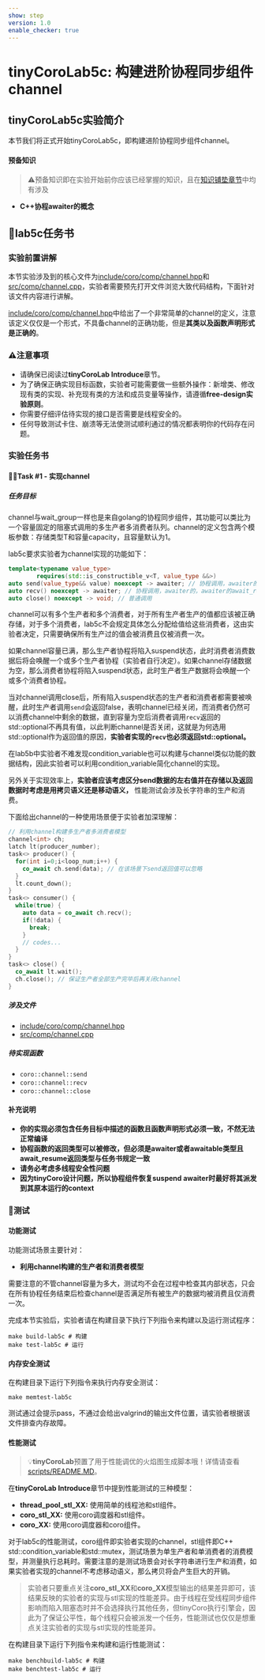 ```yaml
---
show: step
version: 1.0
enable_checker: true
---
```

# tinyCoroLab5c: 构建进阶协程同步组件channel

## tinyCoroLab5c实验简介

本节我们将正式开始tinyCoroLab5c，即构建进阶协程同步组件channel。

#### 预备知识

> ⚠️预备知识即在实验开始前你应该已经掌握的知识，且在[知识铺垫章节]()中均有涉及

- **C++协程awaiter的概念**

## 📖lab5c任务书

### 实验前置讲解

本节实验涉及到的核心文件为[include/coro/comp/channel.hpp](https://github.com/sakurs2/tinyCoroLab/blob/v1.0/include/coro/comp/channel.hpp)和[src/comp/channel.cpp](https://github.com/sakurs2/tinyCoroLab/blob/v1.0/src/comp/channel.cpp)，实验者需要预先打开文件浏览大致代码结构，下面针对该文件内容进行讲解。

[include/coro/comp/channel.hpp](https://github.com/sakurs2/tinyCoroLab/blob/v1.0/include/coro/comp/channel.hpp)中给出了一个非常简单的channel的定义，注意该定义仅仅是一个形式，不具备channel的正确功能，但是**其类以及函数声明形式是正确的**。

### ⚠️注意事项

- 请确保已阅读过**tinyCoroLab Introduce**章节。
- 为了确保正确实现目标函数，实验者可能需要做一些额外操作：新增类、修改现有类的实现、补充现有类的方法和成员变量等操作，请遵循**free-design实验原则**。
- 你需要仔细评估待实现的接口是否需要是线程安全的。
- 任何导致测试卡住、崩溃等无法使测试顺利通过的情况都表明你的代码存在问题。

### 实验任务书

#### 🧑‍💻Task #1 - 实现channel

##### 任务目标

channel与wait_group一样也是来自golang的协程同步组件，其功能可以类比为一个容量固定的阻塞式调用的多生产者多消费者队列。channel的定义包含两个模板参数：存储类型T和容量capacity，且容量默认为1。

lab5c要求实验者为channel实现的功能如下：

```cpp
template<typename value_type>
        requires(std::is_constructible_v<T, value_type &&>)
auto send(value_type&& value) noexcept -> awaiter; // 协程调用，awaiter的await_resume返回bool
auto recv() noexcept -> awaiter; // 协程调用，awaiter的，awaiter的await_resume返回std::optional<T>
auto close() noexcept -> void; // 普通调用
```

channel可以有多个生产者和多个消费者，对于所有生产者生产的值都应该被正确存储，对于多个消费者，lab5c不会规定具体怎么分配给值给这些消费者，这由实验者决定，只需要确保所有生产过的值会被消费且仅被消费一次。

如果channel容量已满，那么生产者协程将陷入suspend状态，此时消费者消费数据后将会唤醒一个或多个生产者协程（实验者自行决定）。如果channel存储数据为空，那么消费者协程将陷入suspend状态，此时生产者生产数据将会唤醒一个或多个消费者协程。

当对channel调用close后，所有陷入suspend状态的生产者和消费者都需要被唤醒，此时生产者调用`send`会返回false，表明channel已经关闭，而消费者仍然可以消费channel中剩余的数据，直到容量为空后消费者调用`recv`返回的std::optional不再具有值，以此判断channel是否关闭，这就是为何选用std::optional作为返回值的原因，**实验者实现的`recv`也必须返回std::optional。**

在lab5b中实验者不难发现condition_variable也可以构建与channel类似功能的数据结构，因此实验者可以利用condition_variable简化channel的实现。

另外关于实现效率上，**实验者应该考虑区分send数据的左右值并在存储以及返回数据时考虑是用拷贝语义还是移动语义，** 性能测试会涉及长字符串的生产和消费。

下面给出channel的一种使用场景便于实验者加深理解：

```cpp
// 利用channel构建多生产者多消费者模型
channel<int> ch;
latch lt(producer_number);
task<> producer() {
  for(int i=0;i<loop_num;i++) {
    co_await ch.send(data); // 在该场景下send返回值可以忽略
  }
  lt.count_down();
}
task<> consumer() {
  while(true) {
    auto data = co_await ch.recv();
    if(!data) {
      break;
    }
    // codes...
  }
}
task<> close() {
  co_await lt.wait();
  ch.close(); // 保证生产者全部生产完毕后再关闭channel
}
```

##### 涉及文件

- [include/coro/comp/channel.hpp](https://github.com/sakurs2/tinyCoroLab/blob/v1.0/include/coro/comp/channel.hpp)
- [src/comp/channel.cpp](https://github.com/sakurs2/tinyCoroLab/blob/v1.0/src/comp/channel.cpp)

##### 待实现函数

- `coro::channel::send`
- `coro::channel::recv`
- `coro::channel::close`

#### 补充说明

- **你的实现必须包含任务目标中描述的函数且函数声明形式必须一致，不然无法正常编译**
- **协程函数的返回类型可以被修改，但必须是awaiter或者awaitable类型且await_resume返回类型与任务书规定一致**
- **请务必考虑多线程安全性问题**
- **因为tinyCoro设计问题，所以协程组件恢复suspend awaiter时最好将其派发到其原本运行的context**

### 🔖测试

#### 功能测试

功能测试场景主要针对：

- **利用channel构建的生产者和消费者模型**

需要注意的不管channel容量为多大，测试均不会在过程中检查其内部状态，只会在所有协程任务结束后检查channel是否满足所有被生产的数据均被消费且仅消费一次。

完成本节实验后，实验者请在构建目录下执行下列指令来构建以及运行测试程序：

```shell
make build-lab5c # 构建
make test-lab5c # 运行
```

#### 内存安全测试

在构建目录下运行下列指令来执行内存安全测试：

```shell
make memtest-lab5c
```

测试通过会提示pass，不通过会给出valgrind的输出文件位置，请实验者根据该文件排查内存故障。

#### 性能测试

> 💡**tinyCoroLab**预置了用于性能调优的火焰图生成脚本哦！详情请查看[scripts/README.MD](https://github.com/sakurs2/tinyCoroLab/blob/v1.0/scripts/README.MD)。

在**tinyCoroLab Introduce**章节中提到性能测试的三种模型：

- **thread_pool_stl_XX:** 使用简单的线程池和stl组件。
- **coro_stl_XX:** 使用coro调度器和stl组件。
- **coro_XX:** 使用coro调度器和coro组件。

对于lab5c的性能测试，coro组件即实验者实现的channel，stl组件即C++ std::condition_variable和std::mutex，测试场景为单生产者和单消费者的消费模型，并测量执行总耗时。需要注意的是测试场景会对长字符串进行生产和消费，如果实验者实现的channel不考虑移动语义，那么拷贝将会产生巨大的开销。

> 实验者只要重点关注**coro_stl_XX**和**coro_XX**模型输出的结果差异即可，该结果反映的实验者的实现与stl实现的性能差异。由于线程在受线程同步组件影响而陷入阻塞态时并不会选择执行其他任务，但tinyCoro执行引擎会，因此为了保证公平性，每个线程只会被派发一个任务，性能测试也仅仅是想重点关注实验者的实现与stl实现的性能差异。

在构建目录下运行下列指令来构建和运行性能测试：

```shell
make benchbuild-lab5c # 构建
make benchtest-lab5c # 运行
```
